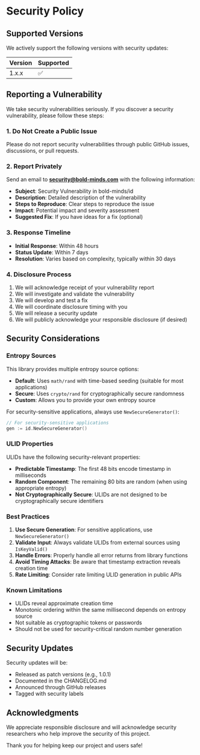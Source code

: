 # Security Policy

## Supported Versions

We actively support the following versions with security updates:

| Version | Supported          |
| ------- | ------------------ |
| 1.x.x   | :white_check_mark: |

## Reporting a Vulnerability

We take security vulnerabilities seriously. If you discover a security vulnerability, please follow these steps:

### 1. **Do Not** Create a Public Issue

Please do not report security vulnerabilities through public GitHub issues, discussions, or pull requests.

### 2. Report Privately

Send an email to **security@bold-minds.com** with the following information:

- **Subject**: Security Vulnerability in bold-minds/id
- **Description**: Detailed description of the vulnerability
- **Steps to Reproduce**: Clear steps to reproduce the issue
- **Impact**: Potential impact and severity assessment
- **Suggested Fix**: If you have ideas for a fix (optional)

### 3. Response Timeline

- **Initial Response**: Within 48 hours
- **Status Update**: Within 7 days
- **Resolution**: Varies based on complexity, typically within 30 days

### 4. Disclosure Process

1. We will acknowledge receipt of your vulnerability report
2. We will investigate and validate the vulnerability
3. We will develop and test a fix
4. We will coordinate disclosure timing with you
5. We will release a security update
6. We will publicly acknowledge your responsible disclosure (if desired)

## Security Considerations

### Entropy Sources

This library provides multiple entropy source options:

- **Default**: Uses `math/rand` with time-based seeding (suitable for most applications)
- **Secure**: Uses `crypto/rand` for cryptographically secure randomness
- **Custom**: Allows you to provide your own entropy source

For security-sensitive applications, always use `NewSecureGenerator()`:

```go
// For security-sensitive applications
gen := id.NewSecureGenerator()
```

### ULID Properties

ULIDs have the following security-relevant properties:

- **Predictable Timestamp**: The first 48 bits encode timestamp in milliseconds
- **Random Component**: The remaining 80 bits are random (when using appropriate entropy)
- **Not Cryptographically Secure**: ULIDs are not designed to be cryptographically secure identifiers

### Best Practices

1. **Use Secure Generation**: For sensitive applications, use `NewSecureGenerator()`
2. **Validate Input**: Always validate ULIDs from external sources using `IsKeyValid()`
3. **Handle Errors**: Properly handle all error returns from library functions
4. **Avoid Timing Attacks**: Be aware that timestamp extraction reveals creation time
5. **Rate Limiting**: Consider rate limiting ULID generation in public APIs

### Known Limitations

- ULIDs reveal approximate creation time
- Monotonic ordering within the same millisecond depends on entropy source
- Not suitable as cryptographic tokens or passwords
- Should not be used for security-critical random number generation

## Security Updates

Security updates will be:

- Released as patch versions (e.g., 1.0.1)
- Documented in the CHANGELOG.md
- Announced through GitHub releases
- Tagged with security labels

## Acknowledgments

We appreciate responsible disclosure and will acknowledge security researchers who help improve the security of this project.

Thank you for helping keep our project and users safe!
